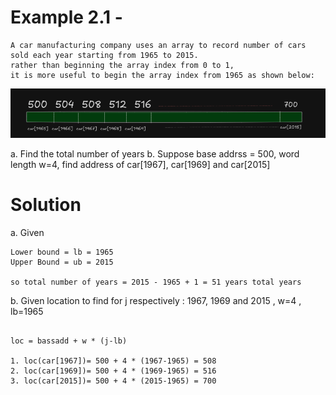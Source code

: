 <!-- This is very important property of linear arrays (Linked list dose not have this property) -->

# Example 2.1 - 

```
A car manufacturing company uses an array to record number of cars sold each year starting from 1965 to 2015. 
rather than beginning the array index from 0 to 1, 
it is more useful to begin the array index from 1965 as shown below:
```

![alt text](image-1.png)

a. Find the total number of years 
b. Suppose base addrss = 500, word length w=4, find address of car[1967], car[1969] and car[2015]


# Solution 

a. Given 
```
Lower bound = lb = 1965
Upper Bound = ub = 2015 

so total number of years = 2015 - 1965 + 1 = 51 years total years
```
b. Given location to find for j respectively : 1967, 1969 and 2015 , w=4 , lb=1965

```

loc = bassadd + w * (j-lb)

1. loc(car[1967])= 500 + 4 * (1967-1965) = 508
2. loc(car[1969])= 500 + 4 * (1969-1965) = 516
3. loc(car[2015])= 500 + 4 * (2015-1965) = 700

```



